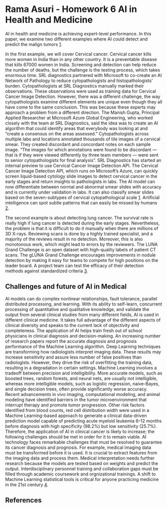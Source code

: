 # Rama Asuri - Homework 6 AI in Health and Medicine

AI in health and medicine is achieving expert-level performance. In this paper, we examine two different examples where AI could detect and predict the malign tumors [1].

In the first example, we will cover Cervical cancer. Cervical cancer kills more women in India than in any other country. It is a preventable disease that kills 67000 women in India. Screening and detection can help reduce the number of deaths, but the challenge is the testing process, which takes enormous time. SRL diagnostics partnered with Microsoft to co-create an AI Network of Pathology to reduce cytopathologists and histopathologists' burden. Cytopathologists at SRL Diagnostics manually marked their observations. These observations were used as training data
for Cervical Cancer Image Detection. However, there was a different challenge, the way cytopathologists examine different elements are unique even though they all have come to the same conclusion. This was because these experts may approach a problem from a different direction. The Manish Gupta, Principal Applied Researcher at Microsoft Azure Global Engineering, who worked closely with the team at SRL Diagnostics, said the idea was to create an AI algorithm that could identify areas that everybody was looking at and “create a consensus on the areas assessed.” Cytopathologists across multiple labs and locations annotated thousands of tile images of a cervical smear. They created discordant and concordant notes on each sample image. “The images for which annotations were found to be discordant — that is if they were viewed differently by three team members — were sent to senior cytopathologists for final analysis”. SRL Diagnostics has started an internal preview to use Cervical Cancer Image Detection API. The Cervical Cancer Image Detection API, which runs on Microsoft’s Azure, can quickly screen liquid-based cytology slide images to detect cervical cancer in the early stages and return insights to pathologists in labs. The AI model can now differentiate between normal and abnormal smear slides with accuracy and is currently under validation in labs. It can also classify smear slides based on the seven-subtypes of cervical cytopathological scale [1]. Artificial intelligence can spot subtle patterns that can easily be missed by humans [2].

The second example is about detecting lung cancer. The survival rate is really high if lung cancer is detected during the early stages. Nevertheless, the problem is that it is difficult to do it manually when there are millions of 3D X-rays. Reviewing scans is done by a highly trained specialist, and a majority of the reviews result in no detection.
Moreover, this is also monotonous work, which might lead to errors by the reviewers. The LUNA Grand Challenge is an open dataset with high-quality labels of patient CT scans. The gLUNA Grand Challenge encourages improvements in nodule detection by making it easy for teams to compete for high positions on the leader board. A project team can test the efficacy of their detection methods against standardized criteria [3].

## Challenges and future of AI in Medical

AI models can do complex nonlinear relationships, fault tolerance, parallel distributed processing, and learning. With its ability to self-learn, concurrent processing of quantitative and qualitative knowledge, and validate the output from several clinical studies from many different fields, AI is used in different clinical medicine. It takes full advantage of the different aspects of clinical diversity and speaks to the current lack of objectivity and completeness. The application of AI helps train fresh out of school physicians in clinical diagnosis and decision-making. An increasing number of research papers report the accurate diagnosis and prognosis performance of the Machine Learning algorithm. Deep Learning techniques are transforming how radiologists interpret imaging data. These results may increase sensitivity and assure less number of false positives than radiologists. However, they drive the risk of overfitting the training data, resulting in a degradation in certain settings. Machine Learning involves a tradeoff between precision and intelligibility. More accurate models, such as boosted trees, random forests, and neural nets, are usually not intelligible, whereas more intelligible models, such as logistic regression, naive-Bayes, and single decision trees, often provide significantly worse accuracy.  Recent advancements in vivo imaging, computational modeling, and animal modeling have identified barriers in the tumor microenvironment that interrupt therapy and promote tumor progression. Other risk factors identified from blood counts, red cell distribution width were used in a Machine Learning-based approach to generate a clinical data-driven prediction model capable of predicting acute myeloid leukemia 6–12 months before diagnosis with high specificity (98.2%) but low sensitivity (25.7%). Therefore, the application of AI in clinical cancer is likely to increase; the following challenges should be met in order for it to remain viable. AI technology faces remarkable challenges that must be resolved to guarantee its cancer diagnosis and prognosis. For example, medical imaging data must be transformed before it is used. It is crucial to extract features from the imaging data and process them.
Medical interpretation needs further research because the models are tested based on weights and predict the output. Interdisciplinary personnel training and collaboration gaps must be filled through academic coursework and orgnizational trainings. A shift to Machine Learning statistical tools is critical for anyone practicing medicine in the 21st century [4]. 


## References

[1]: https://techcrunch.com/2019/11/09/microsoft-srl-diagnostics-cervical-cancer/
[2]: https://www.nature.com/articles/d41586-020-00847-2
[3]: https://pytorch.org/deep-learning-with-pytorch
[4]: https://www.sciencedirect.com/science/article/pii/S0304383519306135
